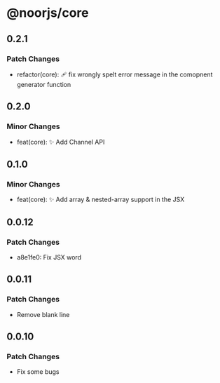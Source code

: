 # @noorjs/core

## 0.2.1

### Patch Changes

- refactor(core): 🩹 fix wrongly spelt error message in the comopnent generator function

## 0.2.0

### Minor Changes

- feat(core): ✨ Add Channel API

## 0.1.0

### Minor Changes

- feat(core): ✨ Add array & nested-array support in the JSX

## 0.0.12

### Patch Changes

- a8e1fe0: Fix JSX word

## 0.0.11

### Patch Changes

- Remove blank line

## 0.0.10

### Patch Changes

- Fix some bugs
